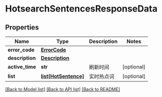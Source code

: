 # HotsearchSentencesResponseData

## Properties
Name | Type | Description | Notes
------------ | ------------- | ------------- | -------------
**error_code** | [**ErrorCode**](ErrorCode.md) |  | 
**description** | [**Description**](Description.md) |  | 
**active_time** | **str** | 刷新时间 | [optional] 
**list** | [**list[HotSentence]**](HotSentence.md) | 实时热点词 | [optional] 

[[Back to Model list]](../README.md#documentation-for-models) [[Back to API list]](../README.md#documentation-for-api-endpoints) [[Back to README]](../README.md)

